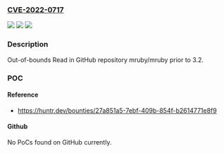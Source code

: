 ### [CVE-2022-0717](https://cve.mitre.org/cgi-bin/cvename.cgi?name=CVE-2022-0717)
![](https://img.shields.io/static/v1?label=Product&message=mruby%2Fmruby&color=blue)
![](https://img.shields.io/static/v1?label=Version&message=n%2Fa&color=blue)
![](https://img.shields.io/static/v1?label=Vulnerability&message=CWE-125%20Out-of-bounds%20Read&color=brighgreen)

### Description

Out-of-bounds Read in GitHub repository mruby/mruby prior to 3.2.

### POC

#### Reference
- https://huntr.dev/bounties/27a851a5-7ebf-409b-854f-b2614771e8f9

#### Github
No PoCs found on GitHub currently.

